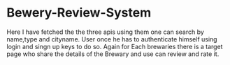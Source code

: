 # Bewery-Review-System
Here I have fetched the the three apis using them one can search by name,type and cityname. User once he has to authenticate himself using login and singn up keys to do so. Again for Each brewaries there is a target page who share the details of the Brewary and use can review and rate it.
